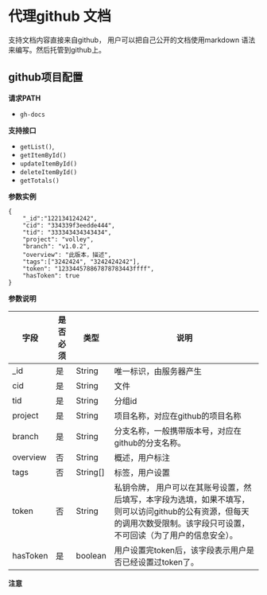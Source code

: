 # 代理github 文档

支持文档内容直接来自github， 用户可以把自己公开的文档使用markdown 语法来编写。然后托管到github上。

## github项目配置

**请求PATH**

-  `gh-docs`

**支持接口**

- `getList()`,
- `getItemById()`
- `updateItemById()`  
- `deleteItemById()`
- `getTotals()`



**参数实例**

```{json
{
    "_id":"122134124242",
    "cid": "334339f3eedde444",
    "tid": "333343434343434",
    "project": "volley",
    "branch": "v1.0.2",
    "overview": "此版本，描述",
    "tags":["3242424", "3242424242"],
    "token": "123344578867878783443ffff",
    "hasToken": true
}
```



**参数说明**

| 字段     | 是否必须 | 类型     | 说明                                                         |
| -------- | -------- | -------- | ------------------------------------------------------------ |
| _id      | 是       | String   | 唯一标识，由服务器产生                                       |
| cid      | 是       | String   | 文件                                                         |
| tid      | 是       | String   | 分组id                                                       |
| project  | 是       | String   | 项目名称，对应在github的项目名称                             |
| branch   | 是       | String   | 分支名称，一般携带版本号，对应在github的分支名称。           |
| overview | 否       | String   | 概述，用户标注                                               |
| tags     | 否       | String[] | 标签，用户设置                                               |
| token    | 否       | String   | 私钥令牌， 用户可以在其账号设置，然后填写，本字段为选填，如果不填写，则可以访问github的公有资源，但每天的调用次数受限制。该字段只可设置，不可回读（为了用户的信息安全）。 |
| hasToken | 是       | boolean  | 用户设置完token后，该字段表示用户是否已经设置过token了。     |

**注意**

